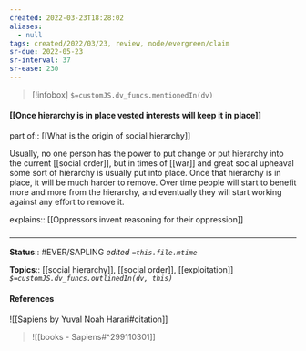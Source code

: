 ```yaml
---
created: 2022-03-23T18:28:02 
aliases:
  - null
tags: created/2022/03/23, review, node/evergreen/claim
sr-due: 2022-05-23
sr-interval: 37
sr-ease: 230
---
```

> [!infobox]
`$=customJS.dv_funcs.mentionedIn(dv)`

#### [[Once hierarchy is in place vested interests will keep it in place]] 

part of:: [[What is the origin of social hierarchy]]

Usually, no one person has the power to put change or put hierarchy into the current [[social order]],
but in times of [[war]] and great social upheaval 
some sort of hierarchy is usually put into place.
Once that hierarchy is in place,
it will be much harder to remove.
Over time people will start to benefit more and more from the hierarchy, and eventually they will start working against any effort to remove it.

explains:: [[Oppressors invent reasoning for their oppression]]
### <hr class="footnote"/>

**Status**:: #EVER/SAPLING 
*edited `=this.file.mtime`*

**Topics**:: [[social hierarchy]], [[social order]], [[exploitation]]
*`$=customJS.dv_funcs.outlinedIn(dv, this)`*

#### References

![[Sapiens by Yuval Noah Harari#citation]]


> ![[books - Sapiens#^299110301]]